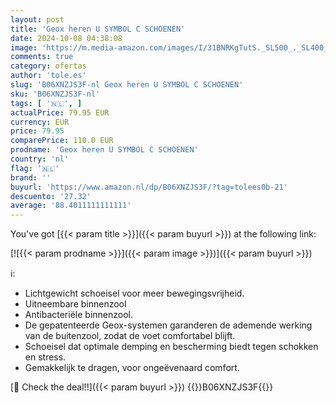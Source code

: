 ```yaml
---
layout: post
title: 'Geox heren U SYMBOL C SCHOENEN'
date: 2024-10-08 04:38:08
image: 'https://m.media-amazon.com/images/I/31BNRKgTutS._SL500_._SL400_.jpg'
comments: true
category: ofertas
author: 'tole.es'
slug: 'B06XNZJS3F-nl Geox heren U SYMBOL C SCHOENEN'
sku: 'B06XNZJS3F-nl'
tags: [ '🇳🇱', ]
actualPrice: 79.95 EUR
currency: EUR
price: 79.95
comparePrice: 110.0 EUR
prodname: 'Geox heren U SYMBOL C SCHOENEN'
country: 'nl'
flag: '🇳🇱'
brand: ''
buyurl: 'https://www.amazon.nl/dp/B06XNZJS3F/?tag=tolees0b-21'
descuento: '27.32'
average: '88.4011111111111'
---
```


You've got [{{< param title >}}]({{< param buyurl >}}) at the following link:

[![{{< param prodname >}}]({{< param image >}})]({{< param buyurl >}})

ℹ️:

- Lichtgewicht schoeisel voor meer bewegingsvrijheid.
- Uitneembare binnenzool
- Antibacteriële binnenzool.
- De gepatenteerde Geox-systemen garanderen de ademende werking van de buitenzool, zodat de voet comfortabel blijft.
- Schoeisel dat optimale demping en bescherming biedt tegen schokken en stress.
- Gemakkelijk te dragen, voor ongeëvenaard comfort.

[🛒 Check the deal!!]({{< param buyurl >}})
{{<world>}}B06XNZJS3F{{</world>}}
